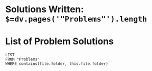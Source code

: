# Solutions Written: **`$=dv.pages('"Problems"').length`**

# List of Problem Solutions
```dataview
LIST 
FROM "Problems"
WHERE contains(file.folder, this.file.folder)
```